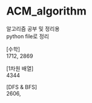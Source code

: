 # ACM_algorithm
알고리즘 공부 및 정리용  
python file로 정리  

[수학]  
1712, 2869  

[1차원 배열]  
4344

[DFS & BFS]  
2606, 
